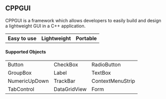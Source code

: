 <HTML>
<BODY>

<H2>CPPGUI</H2>

<P>CPPGUI is a framework which allows developers to easily build and design a lightweight GUI in a C++ application.</P>
<TABLE>
	<TR>
		<TH>Easy to use</TH>
		<TH>Lightweight</TH>
		<TH>Portable</TH>
	</TR>
</TABLE>
	<H4>Supported Objects</H4>
	<TABLE>
		<TR>
		<TD>Button</TD>
		<TD>CheckBox</TD>
		<TD>RadioButton</TD>
		</TR>
		<TR>
		<TD>GroupBox</TD>
		<TD>Label</TD>
		<TD>TextBox</TD>
		</TR>
		<TR>
		<TD>NumericUpDown</TD>
		<TD>TrackBar</TD>
		<TD>ContextMenuStrip</TD>
		</TR>
		<TR>
			<TD>TabControl</TD>
			<TD>DataGridView</TD>
			<TD>Form</TD>
		</TR>
	</TABLE>
	
	
</BODY>
</HTML>
